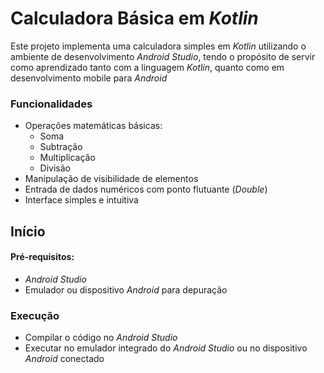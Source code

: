 # Calculadora Básica em *Kotlin*

Este projeto implementa uma calculadora simples em *Kotlin*
utilizando o ambiente de desenvolvimento *Android Studio*, 
tendo o propósito de servir como aprendizado tanto com a
linguagem *Kotlin*, quanto como em desenvolvimento mobile 
para *Android*

### Funcionalidades
- Operações matemáticas básicas:
    - Soma
    - Subtração
    - Multiplicação
    - Divisão
- Manipulação de visibilidade de elementos
- Entrada de dados numéricos com ponto flutuante (*Double*)
- Interface simples e intuitiva

## Início
#### Pré-requisitos:
- *Android Studio*
- Emulador ou dispositivo *Android* para depuração

### Execução
- Compilar o código no *Android Studio*
- Executar no emulador integrado do *Android Studio* ou no dispositivo *Android* conectado